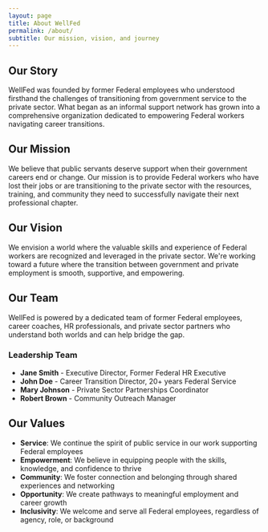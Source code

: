 ```yaml
---
layout: page
title: About WellFed
permalink: /about/
subtitle: Our mission, vision, and journey
---
```


## Our Story

WellFed was founded by former Federal employees who understood firsthand the challenges of transitioning from government service to the private sector. What began as an informal support network has grown into a comprehensive organization dedicated to empowering Federal workers navigating career transitions.

## Our Mission

We believe that public servants deserve support when their government careers end or change. Our mission is to provide Federal workers who have lost their jobs or are transitioning to the private sector with the resources, training, and community they need to successfully navigate their next professional chapter.

## Our Vision

We envision a world where the valuable skills and experience of Federal workers are recognized and leveraged in the private sector. We're working toward a future where the transition between government and private employment is smooth, supportive, and empowering.

## Our Team

WellFed is powered by a dedicated team of former Federal employees, career coaches, HR professionals, and private sector partners who understand both worlds and can help bridge the gap.

### Leadership Team

- **Jane Smith** - Executive Director, Former Federal HR Executive
- **John Doe** - Career Transition Director, 20+ years Federal Service
- **Mary Johnson** - Private Sector Partnerships Coordinator
- **Robert Brown** - Community Outreach Manager

## Our Values

- **Service**: We continue the spirit of public service in our work supporting Federal employees
- **Empowerment**: We believe in equipping people with the skills, knowledge, and confidence to thrive
- **Community**: We foster connection and belonging through shared experiences and networking
- **Opportunity**: We create pathways to meaningful employment and career growth
- **Inclusivity**: We welcome and serve all Federal employees, regardless of agency, role, or background 